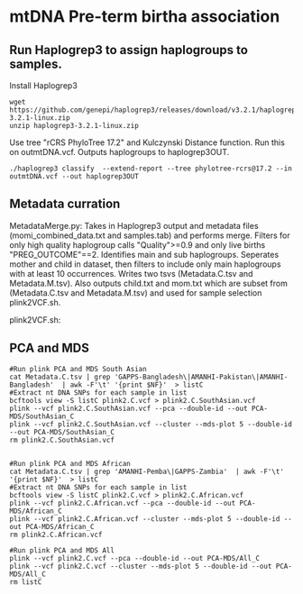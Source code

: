 # mtDNA Pre-term birtha association



## Run Haplogrep3 to assign haplogroups to samples.


Install Haplogrep3
```
wget https://github.com/genepi/haplogrep3/releases/download/v3.2.1/haplogrep3-3.2.1-linux.zip
unzip haplogrep3-3.2.1-linux.zip

```

Use tree "rCRS PhyloTree 17.2" and  Kulczynski Distance function. Run this on outmtDNA.vcf. Outputs haplogroups to haplogrep3OUT. 

```
./haplogrep3 classify  --extend-report --tree phylotree-rcrs@17.2 --in outmtDNA.vcf --out haplogrep3OUT
```

## Metadata curration
MetadataMerge.py: Takes in Haplogrep3 output and metadata files (momi_combined_data.txt and samples.tab) and performs merge. Filters for only high quality haplogroup calls "Quality">=0.9 and only live births "PREG_OUTCOME"==2. Identifies main and sub haplogroups. 
Seperates mother and child in dataset, then filters to include only main haplogroups with at least 10 occurrences. Writes two tsvs (Metadata.C.tsv and Metadata.M.tsv). Also outputs child.txt and mom.txt which are subset from (Metadata.C.tsv and Metadata.M.tsv) and used for sample selection  plink2VCF.sh.


plink2VCF.sh: 

## PCA and MDS 

```
#Run plink PCA and MDS South Asian
cat Metadata.C.tsv | grep 'GAPPS-Bangladesh\|AMANHI-Pakistan\|AMANHI-Bangladesh'  | awk -F'\t' '{print $NF}'  > listC
#Extract nt DNA SNPs for each sample in list
bcftools view -S listC plink2.C.vcf > plink2.C.SouthAsian.vcf
plink --vcf plink2.C.SouthAsian.vcf --pca --double-id --out PCA-MDS/SouthAsian_C
plink --vcf plink2.C.SouthAsian.vcf --cluster --mds-plot 5 --double-id --out PCA-MDS/SouthAsian_C
rm plink2.C.SouthAsian.vcf


#Run plink PCA and MDS African
cat Metadata.C.tsv | grep 'AMANHI-Pemba\|GAPPS-Zambia'  | awk -F'\t' '{print $NF}'  > listC
#Extract nt DNA SNPs for each sample in list
bcftools view -S listC plink2.C.vcf > plink2.C.African.vcf
plink --vcf plink2.C.African.vcf --pca --double-id --out PCA-MDS/African_C
plink --vcf plink2.C.African.vcf --cluster --mds-plot 5 --double-id --out PCA-MDS/African_C
rm plink2.C.African.vcf

#Run plink PCA and MDS All
plink --vcf plink2.C.vcf --pca --double-id --out PCA-MDS/All_C
plink --vcf plink2.C.vcf --cluster --mds-plot 5 --double-id --out PCA-MDS/All_C
rm listC
```

